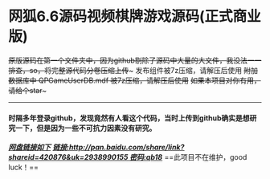 # 网狐6.6源码视频棋牌游戏源码(正式商业版)


~~原版源码在第一个文件夹中，因为github剔除了源码中大量的大文件，我没法一一排查，so，将完整源代码分卷压缩上传~~~
发布组件被7z压缩，请解压后使用
~~附加数据库中 
QPGameUserDB.mdf 被7z压缩，请解压后使用~~
~~如果本项目对你有用，请给个star~~~
***
#### 时隔多年登录github，发现竟然有人看这个代码，当时上传到github确实是想研究一下，但是因为一些不可抗力因素没有研究。
<u>***网盘链接如下***</u>
<u>***链接:http://pan.baidu.com/share/link?shareid=420876&uk=2938990155 密码:qb18***</u>
==此项目不在维护，good luck！==


